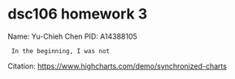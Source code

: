 # dsc106 homework 3
Name: Yu-Chieh Chen
PID: A14388105

     In the beginning, I was not 



Citation: 
https://www.highcharts.com/demo/synchronized-charts

